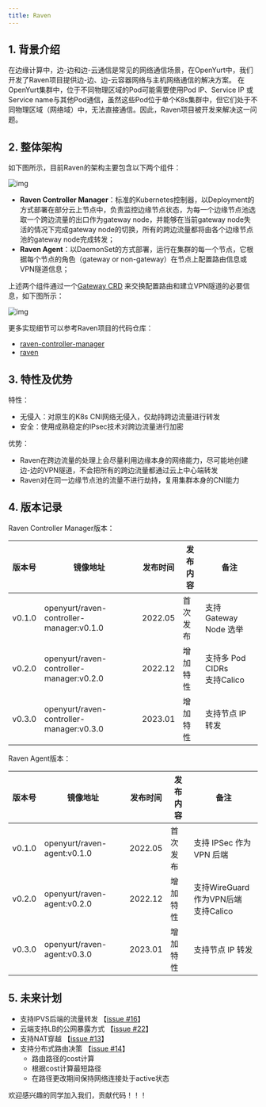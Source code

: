 ```yaml
---
title: Raven
---
```


## 1. 背景介绍

在边缘计算中，边-边和边-云通信是常见的网络通信场景，在OpenYurt中，我们开发了Raven项目提供边-边、边-云容器网络与主机网络通信的解决方案。
在OpenYurt集群中，位于不同物理区域的Pod可能需要使用Pod IP、Service IP 或Service name与其他Pod通信，虽然这些Pod位于单个K8s集群中，但它们处于不同物理区域（网络域）中，无法直接通信。因此，Raven项目被开发来解决这一问题。


## 2. 整体架构

如下图所示，目前Raven的架构主要包含以下两个组件：

![img](../../../../../static/img/docs/core-concepts/raven.png)

- **Raven Controller Manager**：标准的Kubernetes控制器，以Deployment的方式部署在部分云上节点中，负责监控边缘节点状态，为每一个边缘节点池选取一个跨边流量的出口作为gateway node，并能够在当前gateway node失活的情况下完成gateway node的切换，所有的跨边流量都将由各个边缘节点池的gateway node完成转发；
- **Raven Agent**：以DaemonSet的方式部署，运行在集群的每一个节点，它根据每个节点的角色（gateway or non-gateway）在节点上配置路由信息或VPN隧道信息；

上述两个组件通过一个[Gateway CRD](https://github.com/openyurtio/raven-controller-manager/blob/main/pkg/ravencontroller/apis/raven/v1alpha1/gateway_types.go) 来交换配置路由和建立VPN隧道的必要信息，如下图所示：

![img](../../../../../static/img/docs/core-concepts/raven-sequence-diag.png)

更多实现细节可以参考Raven项目的代码仓库：

- [raven-controller-manager](https://github.com/openyurtio/raven-controller-manager)
- [raven](https://github.com/openyurtio/raven)


## 3. 特性及优势

特性：

- 无侵入：对原生的K8s CNI网络无侵入，仅劫持跨边流量进行转发
- 安全：使用成熟稳定的IPsec技术对跨边流量进行加密

优势：

- Raven在跨边流量的处理上会尽量利用边缘本身的网络能力，尽可能地创建边-边的VPN隧道，不会把所有的跨边流量都通过云上中心端转发
- Raven对在同一边缘节点池的流量不进行劫持，复用集群本身的CNI能力

## 4. 版本记录

Raven Controller Manager版本：

| 版本号    | 镜像地址                                     | 发布时间    | 发布内容 | 备注                           |
|--------|------------------------------------------|---------|------|------------------------------|
| v0.1.0 | openyurt/raven-controller-manager:v0.1.0 | 2022.05 | 首次发布 | 支持  Gateway Node 选举          |
| v0.2.0 | openyurt/raven-controller-manager:v0.2.0 | 2022.12 | 增加特性 | 支持多  Pod CIDRs<br/> 支持Calico |
| v0.3.0 | openyurt/raven-controller-manager:v0.3.0 | 2023.01 | 增加特性 | 支持节点 IP 转发                   |
Raven Agent版本：

| 版本号    | 镜像地址                        | 发布时间    | 发布内容 | 备注                               |
|--------|-----------------------------|---------|------|----------------------------------|
| v0.1.0 | openyurt/raven-agent:v0.1.0 | 2022.05 | 首次发布 | 支持 IPSec 作为VPN 后端                |
| v0.2.0 | openyurt/raven-agent:v0.2.0 | 2022.12 | 增加特性 | 支持WireGuard作为VPN后端<br/> 支持Calico |
| v0.3.0 | openyurt/raven-agent:v0.3.0 | 2023.01 | 增加特性 | 支持节点 IP 转发                |

## 5. 未来计划

- 支持IPVS后端的流量转发 【[issue #16](https://github.com/openyurtio/raven/issues/16)】 
- 云端支持LB的公网暴露方式 【[issue #22](https://github.com/openyurtio/raven/issues/22)】 
- 支持NAT穿越 【[issue #13](https://github.com/openyurtio/raven/issues/13)】 
- 支持分布式路由决策 【[issue #14](https://github.com/openyurtio/raven/issues/14)】
  - 路由路径的cost计算 
  - 根据cost计算最短路径 
  - 在路径更改期间保持网络连接处于active状态

欢迎感兴趣的同学加入我们，贡献代码！！！
